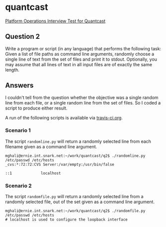 # quantcast
[Platform Operations Interview Test for Quantcast](../../master/README.md)

## Question 2
Write a program or script (in any language) that performs the following task: Given a list of file paths as command line arguments, randomly choose a single line of text from the set of files and print it to stdout. Optionally, you may assume that all lines of text in all input files are of exactly the same length.


## Answers
I couldn't tell from the question whether the objective was a single random line from each file, or a single random line from the set of files. So I coded a script to produce either result.


A run of the following scripts is available via [travis-ci.org](https://travis-ci.org/mattghali/quantcast).


### Scenario 1
The script `randomline.py` will return a randomly selected line from each filename given as a command line argument.

```
mghali@ernie.int.snark.net:~/work/quantcast/q2$ ./randomline.py /etc/passwd /etc/hosts
_cvs:*:72:72:CVS Server:/var/empty:/usr/bin/false

::1             localhost
```


### Scenario 2
The script `randomfile.py` will return a randomly selected line from a randomly selected file, out of the set given as a command line argument.

```
mghali@ernie.int.snark.net:~/work/quantcast/q2$ ./randomfile.py /etc/passwd /etc/hosts
# localhost is used to configure the loopback interface
```

